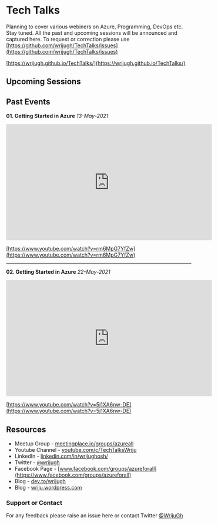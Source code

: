 # Tech Talks

Planning to cover various webiners on Azure, Programming, DevOps etc. Stay tuned. All the past and upcoming sessions will be announced and captured here. To request or correction please use [https://github.com/wrijugh/TechTalks/issues](https://github.com/wrijugh/TechTalks/issues)

[https://wrijugh.github.io/TechTalks/](https://wrijugh.github.io/TechTalks/)

## Upcoming Sessions

###

<!-- 
- Function App
- CosmosDB
- Azure DevOps
- Databases in Azure 
-->

## Past Events

**01. Getting Started in Azure** *13-May-2021*

<!-- [Slide - Upcoming]() -->

<iframe width="560" height="315" src="https://www.youtube.com/embed/rm6MpG7YfZw?start=870" title="YouTube video player" frameborder="0" allow="accelerometer; autoplay; clipboard-write; encrypted-media; gyroscope; picture-in-picture" allowfullscreen></iframe>

[https://www.youtube.com/watch?v=rm6MpG7YfZw](https://www.youtube.com/watch?v=rm6MpG7YfZw)

---

**02. Getting Started in Azure** *22-May-2021*

<iframe width="560" height="315" src="https://www.youtube.com/embed/5j1XA6nw-DE" title="YouTube video player" frameborder="0" allow="accelerometer; autoplay; clipboard-write; encrypted-media; gyroscope; picture-in-picture" allowfullscreen></iframe>

[https://www.youtube.com/watch?v=5j1XA6nw-DE](https://www.youtube.com/watch?v=5j1XA6nw-DE)

## Resources

- Meetup Group - [meetingplace.io/groups/azureall](https://meetingplace.io/groups/azureall)
- Youtube Channel - [youtube.com/c/TechTalksWriju](https://www.youtube.com/c/TechTalksWriju?sub_confirmation=1)
- LinkedIn - [linkedin.com/in/wrijughosh/](https://www.linkedin.com/in/wrijughosh/)
- Twitter - [@wrijugh](https://twitter.com/wrijugh)
- Facebook Page - [www.facebook.com/groups/azureforall](https://www.facebook.com/groups/azureforall)
- Blog - [dev.to/wrijugh](https://dev.to/wrijugh)
- Blog - [wriju.wordpress.com](https://wriju.wordpress.com/)

### Support or Contact

For any feedback please raise an issue here or contact Twitter [@WrijuGh](https://twitter.com/wrijugh)
